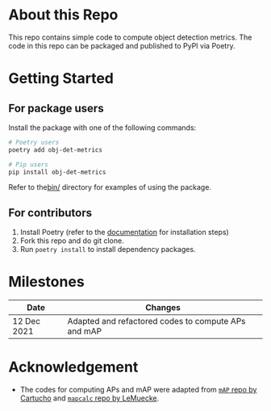 # About this Repo

This repo contains simple code to compute object detection metrics. The code in this repo can be packaged and published to PyPI via Poetry.

# Getting Started

## For package users

Install the package with one of the following commands:

```bash
# Poetry users
poetry add obj-det-metrics

# Pip users
pip install obj-det-metrics
```

Refer to the[bin/](./bin/) directory for examples of using the package.

## For contributors

1. Install Poetry (refer to the [documentation](https://python-poetry.org/docs/) for installation steps)
2. Fork this repo and do git clone.
3. Run `poetry install` to install dependency packages.

# Milestones

Date | Changes
--- | ---
12 Dec 2021 | Adapted and refactored codes to compute APs and mAP

# Acknowledgement
- The codes for computing APs and mAP were adapted from [`mAP` repo by Cartucho](https://github.com/Cartucho/mAP) and [`mapcalc` repo by LeMuecke](https://github.com/LeMuecke/mapcalc).

